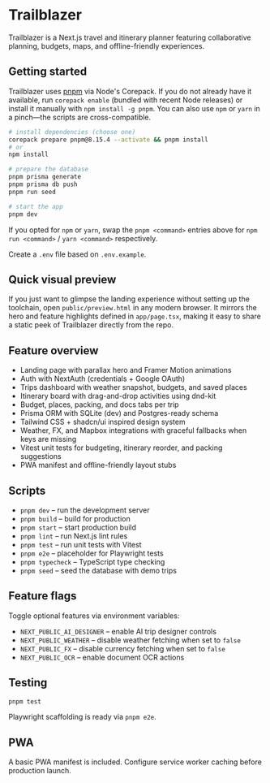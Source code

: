 # Trailblazer

Trailblazer is a Next.js travel and itinerary planner featuring collaborative planning, budgets, maps, and offline-friendly experiences.

## Getting started

Trailblazer uses [pnpm](https://pnpm.io) via Node's Corepack. If you do not
already have it available, run `corepack enable` (bundled with recent Node
releases) or install it manually with `npm install -g pnpm`. You can also use
`npm` or `yarn` in a pinch—the scripts are cross-compatible.

```bash
# install dependencies (choose one)
corepack prepare pnpm@8.15.4 --activate && pnpm install
# or
npm install

# prepare the database
pnpm prisma generate
pnpm prisma db push
pnpm run seed

# start the app
pnpm dev
```

If you opted for `npm` or `yarn`, swap the `pnpm <command>` entries above for
`npm run <command>` / `yarn <command>` respectively.

Create a `.env` file based on `.env.example`.

## Quick visual preview

If you just want to glimpse the landing experience without setting up the toolchain, open `public/preview.html` in any
modern browser. It mirrors the hero and feature highlights defined in `app/page.tsx`, making it easy to share a static
peek of Trailblazer directly from the repo.

## Feature overview

- Landing page with parallax hero and Framer Motion animations
- Auth with NextAuth (credentials + Google OAuth)
- Trips dashboard with weather snapshot, budgets, and saved places
- Itinerary board with drag-and-drop activities using dnd-kit
- Budget, places, packing, and docs tabs per trip
- Prisma ORM with SQLite (dev) and Postgres-ready schema
- Tailwind CSS + shadcn/ui inspired design system
- Weather, FX, and Mapbox integrations with graceful fallbacks when keys are missing
- Vitest unit tests for budgeting, itinerary reorder, and packing suggestions
- PWA manifest and offline-friendly layout stubs

## Scripts

- `pnpm dev` – run the development server
- `pnpm build` – build for production
- `pnpm start` – start production build
- `pnpm lint` – run Next.js lint rules
- `pnpm test` – run unit tests with Vitest
- `pnpm e2e` – placeholder for Playwright tests
- `pnpm typecheck` – TypeScript type checking
- `pnpm seed` – seed the database with demo trips

## Feature flags

Toggle optional features via environment variables:

- `NEXT_PUBLIC_AI_DESIGNER` – enable AI trip designer controls
- `NEXT_PUBLIC_WEATHER` – disable weather fetching when set to `false`
- `NEXT_PUBLIC_FX` – disable currency fetching when set to `false`
- `NEXT_PUBLIC_OCR` – enable document OCR actions

## Testing

```bash
pnpm test
```

Playwright scaffolding is ready via `pnpm e2e`.

## PWA

A basic PWA manifest is included. Configure service worker caching before production launch.
